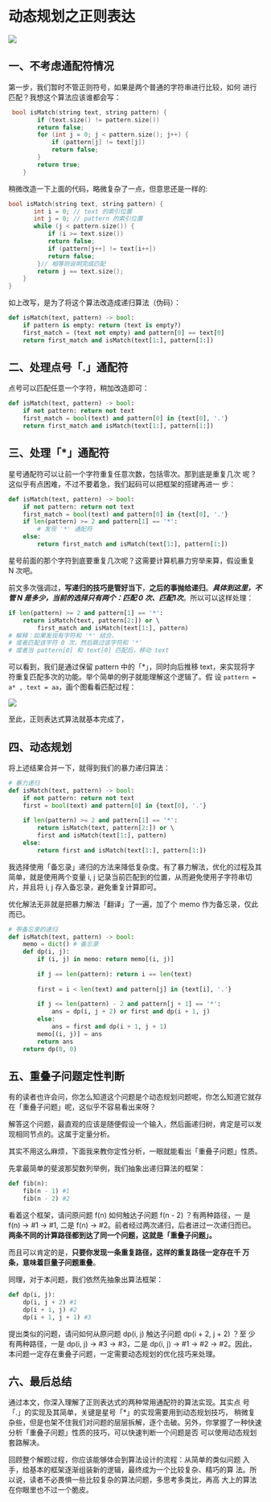 # 动态规划之正则表达

![](../.gitbook/assets/screen-shot-2021-05-27-at-10.05.37-am.png)

## ⼀、不考虑通配符情况

第⼀步，我们暂时不管正则符号，如果是两个普通的字符串进⾏⽐较，如何 进⾏匹配？我想这个算法应该谁都会写：

```cpp
 bool isMatch(string text, string pattern) { 
        if (text.size() != pattern.size()) 
        return false; 
        for (int j = 0; j < pattern.size(); j++) { 
            if (pattern[j] != text[j]) 
            return false; 
        }
        return true; 
    }
```

稍微改造⼀下上⾯的代码，略微复杂了⼀点，但意思还是⼀样的:

```cpp
bool isMatch(string text, string pattern) { 
       int i = 0; // text 的索引位置 
       int j = 0; // pattern 的索引位置 
       while (j < pattern.size()) { 
           if (i >= text.size()) 
           return false; 
           if (pattern[j++] != text[i++]) 
           return false; 
        }// 相等则说明完成匹配 
        return j == text.size(); 
    }
}
```

如上改写，是为了将这个算法改造成递归算法（伪码）：

```python
def isMatch(text, pattern) -> bool: 
    if pattern is empty: return (text is empty?) 
    first_match = (text not empty) and pattern[0] == text[0] 
    return first_match and isMatch(text[1:], pattern[1:])
```



## ⼆、处理点号「.」通配符

点号可以匹配任意⼀个字符，稍加改造即可：

```python
def isMatch(text, pattern) -> bool: 
    if not pattern: return not text 
    first_match = bool(text) and pattern[0] in {text[0], '.'} 
    return first_match and isMatch(text[1:], pattern[1:])
```

## 三、处理「\*」通配符

星号通配符可以让前⼀个字符重复任意次数，包括零次。那到底是重复⼏次 呢？这似乎有点困难，不过不要着急，我们起码可以把框架的搭建再进⼀ 步：

```python
def isMatch(text, pattern) -> bool: 
    if not pattern: return not text 
    first_match = bool(text) and pattern[0] in {text[0], '.'} 
    if len(pattern) >= 2 and pattern[1] == '*': 
        # 发现 '*' 通配符 
    else:
        return first_match and isMatch(text[1:], pattern[1:])
```

星号前⾯的那个字符到底要重复⼏次呢？这需要计算机暴⼒穷举来算，假设重复 N 次吧。

前⽂多次强调过，**写递归的技巧是管好当下**，**之后的事抛给递归**。_**具体到这⾥，不管 N 是多少，当前的选择只有两个：匹配 0 次、匹配1次**_。所以可以这样处理：

```python
if len(pattern) >= 2 and pattern[1] == '*': 
    return isMatch(text, pattern[2:]) or \ 
        first_match and isMatch(text[1:], pattern) 
# 解释：如果发现有字符和 '*' 结合， 
# 或者匹配该字符 0 次，然后跳过该字符和 '*' 
# 或者当 pattern[0] 和 text[0] 匹配后，移动 text
```

可以看到，我们是通过保留 pattern 中的「\*」，同时向后推移 text，来实现将字符重复匹配多次的功能。举个简单的例⼦就能理解这个逻辑了。假 设 `pattern = a* , text = aa`，画个图看看匹配过程：

![](../.gitbook/assets/screen-shot-2021-05-27-at-1.33.32-pm.png)

⾄此，正则表达式算法就基本完成了，

## 四、动态规划

将上述结果合并一下，就得到我们的暴力递归算法：

```python
# 暴⼒递归 
def isMatch(text, pattern) -> bool: 
    if not pattern: return not text 
    first = bool(text) and pattern[0] in {text[0], '.'} 
    
    if len(pattern) >= 2 and pattern[1] == '*': 
        return isMatch(text, pattern[2:]) or \ 
        first and isMatch(text[1:], pattern) 
    else:
        return first and isMatch(text[1:], pattern[1:])
```

我选择使⽤「备忘录」递归的⽅法来降低复杂度。有了暴⼒解法，优化的过程及其简单，就是使⽤两个变量 i, j 记录当前匹配到的位置，从⽽避免使⽤⼦字符串切⽚，并且将 i, j 存⼊备忘录，避免重复计算即可。

优化解法⽆⾮就是把暴⼒解法「翻译」了⼀遍，加了个 memo 作为备忘录，仅此⽽已。

```python
# 带备忘录的递归 
def isMatch(text, pattern) -> bool: 
    memo = dict() # 备忘录 
    def dp(i, j): 
        if (i, j) in memo: return memo[(i, j)] 
        
        if j == len(pattern): return i == len(text) 
        
        first = i < len(text) and pattern[j] in {text[i], '.'} 
        
        if j <= len(pattern) - 2 and pattern[j + 1] == '*': 
            ans = dp(i, j + 2) or first and dp(i + 1, j) 
        else:
            ans = first and dp(i + 1, j + 1) 
        memo[(i, j)] = ans 
        return ans 
    return dp(0, 0)
```

## 五、重叠子问题定性判断

有的读者也许会问，你怎么知道这个问题是个动态规划问题呢，你怎么知道它就存在「重叠⼦问题」呢，这似乎不容易看出来呀？

解答这个问题，最直观的应该是随便假设⼀个输⼊，然后画递归树，肯定是可以发现相同节点的。这属于定量分析。

其实不⽤这么⿇烦，下⾯我来教你定性分析，⼀眼就能看出「重叠⼦问题」性质。

先拿最简单的斐波那契数列举例，我们抽象出递归算法的框架：

```python
def fib(n): 
    fib(n - 1) #1 
    fib(n - 2) #2
```

看着这个框架，请问原问题 f\(n\) 如何触达⼦问题 f\(n - 2\) ？有两种路径，⼀ 是 f\(n\) -&gt; \#1 -&gt; \#1, ⼆是 f\(n\) -&gt; \#2。前者经过两次递归，后者进过⼀次递归⽽已。**两条不同的计算路径都到达了同⼀个问题，这就是「重叠⼦问题」。**

 ⽽且可以肯定的是，**只要你发现⼀条重复路径，这样的重复路径⼀定存在千 万条，意味着巨量⼦问题重叠**。

同理，对于本问题，我们依然先抽象出算法框架：

```python
def dp(i, j): 
    dp(i, j + 2) #1 
    dp(i + 1, j) #2 
    dp(i + 1, j + 1) #3
```

提出类似的问题，请问如何从原问题 dp\(i, j\) 触达⼦问题 dp\(i + 2, j + 2\) ？⾄ 少有两种路径，⼀是 dp\(i, j\) -&gt; \#3 -&gt; \#3，⼆是 dp\(i, j\) -&gt; \#1 -&gt; \#2 -&gt; \#2。因此，本问题⼀定存在重叠⼦问题，⼀定需要动态规划的优化技巧来处理。

## 六、最后总结

通过本⽂，你深⼊理解了正则表达式的两种常⽤通配符的算法实现。其实点 号「.」的实现及其简单，关键是星号「\*」的实现需要⽤到动态规划技巧， 稍微复杂些，但是也架不住我们对问题的层层拆解，逐个击破。另外，你掌握了⼀种快速分析「重叠⼦问题」性质的技巧，可以快速判断⼀个问题是否 可以使⽤动态规划套路解决。

回顾整个解题过程，你应该能够体会到算法设计的流程：从简单的类似问题 ⼊⼿，给基本的框架逐渐组装新的逻辑，最终成为⼀个⽐较复杂、精巧的算 法。所以说，读者不必畏惧⼀些⽐较复杂的算法问题，多思考多类⽐，再⾼ ⼤上的算法在你眼⾥也不过⼀个脆⽪。

